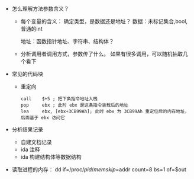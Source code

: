 
+ 怎么理解方法参数含义？
	* 每个变量的含义： 
		确定类型，是数据还是地址？
		数据：未标记集合,bool, 普通的int
		
		地址：函数指针地址、字符串、结构体？
	
	* 分析调用者调用方式，参数传了什么。 如果有很多调用，可以随机抽取几个看下
	
+ 常见的代码块
	* 重定向
	
		```
		call    $+5 ; 把下条指令地址入栈
		pop     ebx ; 此时 ebx 是这条指令装载后的地址
		lea     ebx, [ebx+3CB99Ah]; 此时 ebx 为 3CB99Ah 重定位后的内存地址，后面基于 ebx 访问它
		```
		
		
+ 分析结果记录
	* 自建文档记录
	* ida 注释
	* ida 构建结构体等数据结构

+ 读取进程的内存： 
	dd if=/proc/$pid/mem skip=$addr count=8 bs=1 of=$out
	
	
	
